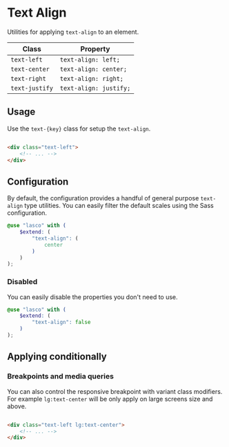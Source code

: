 # Text Align

Utilities for applying `text-align` to an element.

| Class          | Property               |
|----------------|------------------------|
| `text-left`    | `text-align: left;`    |
| `text-center`  | `text-align: center;`  |
| `text-right`   | `text-align: right;`   |
| `text-justify` | `text-align: justify;` |

## Usage

Use the `text-{key}` class for setup the `text-align`.

```html

<div class="text-left">
    <!-- ... -->
</div>
```

## Configuration

By default, the configuration provides a handful of general purpose `text-align` type utilities. You can easily filter
the default scales using the Sass configuration.

```scss
@use "lasco" with (
    $extend: (
        "text-align": (
            center
        )
    )
);
```

### Disabled

You can easily disable the properties you don't need to use.

```scss
@use "lasco" with (
    $extend: (
        "text-align": false
    )
);
```

## Applying conditionally

### Breakpoints and media queries

You can also control the responsive breakpoint with variant class modifiers. For example `lg:text-center` will be only
apply on large screens size and above.

```html

<div class="text-left lg:text-center">
    <!-- ... -->
</div>
```
